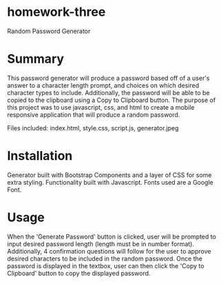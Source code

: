 # homework-three
Random Password Generator

# Summary
This password generator will produce a password based off of a user's answer to a character length prompt, and choices on which desired character types to include. Additionally, the password will be able to be copied to the clipboard using a Copy to Clipboard button. The purpose of this project was to use javascript, css, and html to create a mobile responsive application that will produce a random password.

Files included:
    index.html,
    style.css,
    script.js,
    generator.jpeg

# Installation
Generator built with Bootstrap Components and a layer of CSS for some extra styling. Functionality built with Javascript. Fonts used are a Google Font.

# Usage
When the 'Generate Password' button is clicked, user will be prompted to input desired password length (length must be in number format). Additionally, 4 confirmation questions will follow for the user to approve desired characters to be included in the random password. Once the password is displayed in the textbox, user can then click the 'Copy to Clipboard' button to copy the displayed password.




